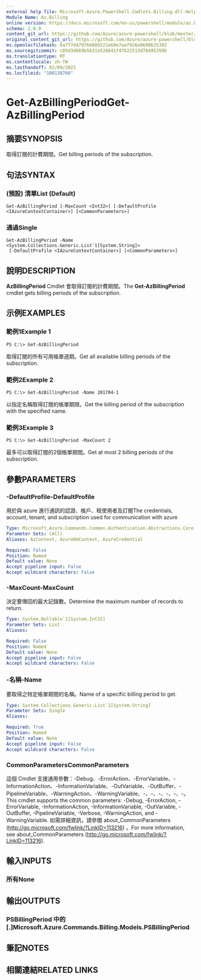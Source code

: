 ```yaml
---
external help file: Microsoft.Azure.PowerShell.Cmdlets.Billing.dll-Help.xml
Module Name: Az.Billing
online version: https://docs.microsoft.com/en-us/powershell/module/az.billing/get-azbillingperiod
schema: 2.0.0
content_git_url: https://github.com/Azure/azure-powershell/blob/master/src/Billing/Billing/help/Get-AzBillingPeriod.md
original_content_git_url: https://github.com/Azure/azure-powershell/blob/master/src/Billing/Billing/help/Get-AzBillingPeriod.md
ms.openlocfilehash: 6a7f7d47976608b521e69e7aaf926a9600b35382
ms.sourcegitcommit: c05d3d669b5631e526841f47b22513d78495350b
ms.translationtype: MT
ms.contentlocale: zh-TW
ms.lasthandoff: 02/09/2021
ms.locfileid: "100138766"
---
```

# <span data-ttu-id="2c076-101">Get-AzBillingPeriod</span><span class="sxs-lookup"><span data-stu-id="2c076-101">Get-AzBillingPeriod</span></span>

## <span data-ttu-id="2c076-102">摘要</span><span class="sxs-lookup"><span data-stu-id="2c076-102">SYNOPSIS</span></span>
<span data-ttu-id="2c076-103">取得訂閱的計費期間。</span><span class="sxs-lookup"><span data-stu-id="2c076-103">Get billing periods of the subscription.</span></span>

## <span data-ttu-id="2c076-104">句法</span><span class="sxs-lookup"><span data-stu-id="2c076-104">SYNTAX</span></span>

### <span data-ttu-id="2c076-105"> (預設) 清單</span><span class="sxs-lookup"><span data-stu-id="2c076-105">List (Default)</span></span>
```
Get-AzBillingPeriod [-MaxCount <Int32>] [-DefaultProfile <IAzureContextContainer>] [<CommonParameters>]
```

### <span data-ttu-id="2c076-106">通過</span><span class="sxs-lookup"><span data-stu-id="2c076-106">Single</span></span>
```
Get-AzBillingPeriod -Name <System.Collections.Generic.List`1[System.String]>
 [-DefaultProfile <IAzureContextContainer>] [<CommonParameters>]
```

## <span data-ttu-id="2c076-107">說明</span><span class="sxs-lookup"><span data-stu-id="2c076-107">DESCRIPTION</span></span>
<span data-ttu-id="2c076-108">**AzBillingPeriod** Cmdlet 會取得訂閱的計費期間。</span><span class="sxs-lookup"><span data-stu-id="2c076-108">The **Get-AzBillingPeriod** cmdlet gets billing periods of the subscription.</span></span>

## <span data-ttu-id="2c076-109">示例</span><span class="sxs-lookup"><span data-stu-id="2c076-109">EXAMPLES</span></span>

### <span data-ttu-id="2c076-110">範例1</span><span class="sxs-lookup"><span data-stu-id="2c076-110">Example 1</span></span>
```
PS C:\> Get-AzBillingPeriod
```

<span data-ttu-id="2c076-111">取得訂閱的所有可用帳單週期。</span><span class="sxs-lookup"><span data-stu-id="2c076-111">Get all available billing periods of the subscription.</span></span>

### <span data-ttu-id="2c076-112">範例2</span><span class="sxs-lookup"><span data-stu-id="2c076-112">Example 2</span></span>
```
PS C:\> Get-AzBillingPeriod -Name 201704-1
```

<span data-ttu-id="2c076-113">以指定名稱取得訂閱的帳單期限。</span><span class="sxs-lookup"><span data-stu-id="2c076-113">Get the billing period of the subscription with the specified name.</span></span>

### <span data-ttu-id="2c076-114">範例3</span><span class="sxs-lookup"><span data-stu-id="2c076-114">Example 3</span></span>
```
PS C:\> Get-AzBillingPeriod -MaxCount 2
```

<span data-ttu-id="2c076-115">最多可以取得訂閱的2個帳單期間。</span><span class="sxs-lookup"><span data-stu-id="2c076-115">Get at most 2 billing periods of the subscription.</span></span>

## <span data-ttu-id="2c076-116">參數</span><span class="sxs-lookup"><span data-stu-id="2c076-116">PARAMETERS</span></span>

### <span data-ttu-id="2c076-117">-DefaultProfile</span><span class="sxs-lookup"><span data-stu-id="2c076-117">-DefaultProfile</span></span>
<span data-ttu-id="2c076-118">用於與 azure 進行通訊的認證、帳戶、租使用者及訂閱</span><span class="sxs-lookup"><span data-stu-id="2c076-118">The credentials, account, tenant, and subscription used for communication with azure</span></span>

```yaml
Type: Microsoft.Azure.Commands.Common.Authentication.Abstractions.Core.IAzureContextContainer
Parameter Sets: (All)
Aliases: AzContext, AzureRmContext, AzureCredential

Required: False
Position: Named
Default value: None
Accept pipeline input: False
Accept wildcard characters: False
```

### <span data-ttu-id="2c076-119">-MaxCount</span><span class="sxs-lookup"><span data-stu-id="2c076-119">-MaxCount</span></span>
<span data-ttu-id="2c076-120">決定要傳回的最大記錄數。</span><span class="sxs-lookup"><span data-stu-id="2c076-120">Determine the maximum number of records to return.</span></span>

```yaml
Type: System.Nullable`1[System.Int32]
Parameter Sets: List
Aliases:

Required: False
Position: Named
Default value: None
Accept pipeline input: False
Accept wildcard characters: False
```

### <span data-ttu-id="2c076-121">-名稱</span><span class="sxs-lookup"><span data-stu-id="2c076-121">-Name</span></span>
<span data-ttu-id="2c076-122">要取得之特定帳單期間的名稱。</span><span class="sxs-lookup"><span data-stu-id="2c076-122">Name of a specific billing period to get.</span></span>

```yaml
Type: System.Collections.Generic.List`1[System.String]
Parameter Sets: Single
Aliases:

Required: True
Position: Named
Default value: None
Accept pipeline input: False
Accept wildcard characters: False
```

### <span data-ttu-id="2c076-123">CommonParameters</span><span class="sxs-lookup"><span data-stu-id="2c076-123">CommonParameters</span></span>
<span data-ttu-id="2c076-124">這個 Cmdlet 支援通用參數：-Debug、-ErrorAction、-ErrorVariable、-InformationAction、-InformationVariable、-OutVariable、-OutBuffer、-PipelineVariable、-WarningAction、-WarningVariable、-、-、-、-、-、-。</span><span class="sxs-lookup"><span data-stu-id="2c076-124">This cmdlet supports the common parameters: -Debug, -ErrorAction, -ErrorVariable, -InformationAction, -InformationVariable, -OutVariable, -OutBuffer, -PipelineVariable, -Verbose, -WarningAction, and -WarningVariable.</span></span> <span data-ttu-id="2c076-125">如需詳細資訊，請參閱 about_CommonParameters (http://go.microsoft.com/fwlink/?LinkID=113216) 。</span><span class="sxs-lookup"><span data-stu-id="2c076-125">For more information, see about_CommonParameters (http://go.microsoft.com/fwlink/?LinkID=113216).</span></span>

## <span data-ttu-id="2c076-126">輸入</span><span class="sxs-lookup"><span data-stu-id="2c076-126">INPUTS</span></span>

### <span data-ttu-id="2c076-127">所有</span><span class="sxs-lookup"><span data-stu-id="2c076-127">None</span></span>

## <span data-ttu-id="2c076-128">輸出</span><span class="sxs-lookup"><span data-stu-id="2c076-128">OUTPUTS</span></span>

### <span data-ttu-id="2c076-129">PSBillingPeriod 中的 [.]</span><span class="sxs-lookup"><span data-stu-id="2c076-129">Microsoft.Azure.Commands.Billing.Models.PSBillingPeriod</span></span>

## <span data-ttu-id="2c076-130">筆記</span><span class="sxs-lookup"><span data-stu-id="2c076-130">NOTES</span></span>

## <span data-ttu-id="2c076-131">相關連結</span><span class="sxs-lookup"><span data-stu-id="2c076-131">RELATED LINKS</span></span>
